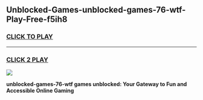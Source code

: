 
## Unblocked-Games-unblocked-games-76-wtf-Play-Free-f5ih8
<h3>
<a href="https://premium76.site?title=unblocked-games-76-wtf&ref=23A">CLICK TO PLAY</a></h3>
<hr>

<h3>
<a href="https://premium76.site?title=unblocked-games-76-wtf&ref=23A">CLICK 2 PLAY</a>
  
</h3>

<a href="https://premium76.site?title=unblocked-games-76-wtf&ref=23A"><img src="https://clearcache.store/games.png"></a>


**unblocked-games-76-wtf games unblocked: Your Gateway to Fun and Accessible Online Gaming**
